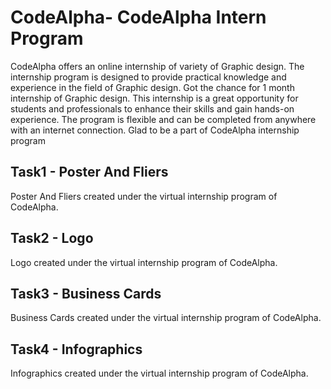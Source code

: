 # CodeAlpha-  CodeAlpha Intern Program
CodeAlpha offers an online internship of variety of Graphic design. The internship program is designed to provide practical knowledge and experience in the field of Graphic design. Got the chance for 1 month internship of Graphic design. This internship is a great opportunity for students and professionals to enhance their skills and gain hands-on experience. The program is flexible and can be completed from anywhere with an internet connection. Glad to be a part of CodeAlpha internship program


## Task1 - Poster And Fliers
Poster And Fliers created under the virtual internship program of CodeAlpha.

## Task2 - Logo
Logo created under the virtual internship program of CodeAlpha. 

## Task3 - Business Cards
Business Cards created under the virtual internship program of CodeAlpha. 

## Task4 - Infographics
Infographics created under the virtual internship program of CodeAlpha.
